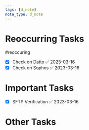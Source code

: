 ```yaml
---
tags: [d_note]
note_type: d_note
---
```


# Reoccurring Tasks

#reoccuring

- [x] Check on Datto ✅ 2023-03-16
- [x] Check on Sophos ✅ 2023-03-16

# Important Tasks
- [x] SFTP Verification ✅ 2023-03-16

# Other Tasks
